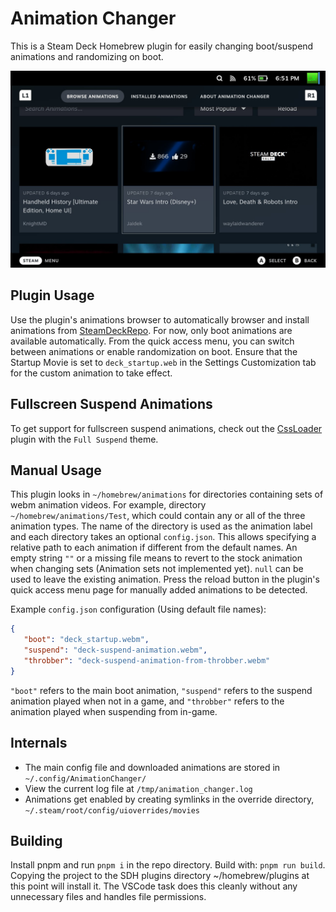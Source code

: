 # Animation Changer
This is a Steam Deck Homebrew plugin for easily changing boot/suspend animations and randomizing
on boot.

![screenshot](./assets/screenshot.png)

## Plugin Usage
Use the plugin's animations browser to automatically browser and install animations from
[SteamDeckRepo](https://steamdeckrepo.com/). For now, only boot animations are available automatically. 
From the quick access menu, you can switch between animations or enable randomization on boot.
Ensure that the Startup Movie is set to `deck_startup.web` in the Settings Customization tab for
the custom animation to take effect.

## Fullscreen Suspend Animations
To get support for fullscreen suspend animations, check out the 
[CssLoader](https://github.com/suchmememanyskill/SDH-CssLoader) plugin with the `Full Suspend` theme.

## Manual Usage
This plugin looks in `~/homebrew/animations` for directories containing sets of webm animation videos.
For example, directory `~/homebrew/animations/Test`, which could contain any or all of the three 
animation types.
The name of the directory is used as the animation label and each directory takes an optional
`config.json`. This allows specifying a relative path to each animation if different
from the default names. An empty string `""` or a missing file means to revert to the stock
animation when changing sets (Animation sets not implemented yet). `null` can be used to leave
the existing animation.
Press the reload button in the plugin's quick access menu page for manually added animations
to be detected. 

Example `config.json` configuration (Using default file names):
```json
{
   "boot": "deck_startup.webm",
   "suspend": "deck-suspend-animation.webm",
   "throbber": "deck-suspend-animation-from-throbber.webm"
}
```
`"boot"` refers to the main boot animation, `"suspend"` refers to the suspend animation played when
not in a game, and `"throbber"` refers to the animation played when suspending from in-game.

## Internals
- The main config file and downloaded animations are stored in `~/.config/AnimationChanger/`
- View the current log file at `/tmp/animation_changer.log`
- Animations get enabled by creating symlinks in the override directory, `~/.steam/root/config/uioverrides/movies`

## Building
Install pnpm and run `pnpm i` in the repo directory. Build with: `pnpm run build`. Copying the
project to the SDH plugins directory ~/homebrew/plugins at this point will install it. The VSCode
task does this cleanly without any unnecessary files and handles file permissions. 
